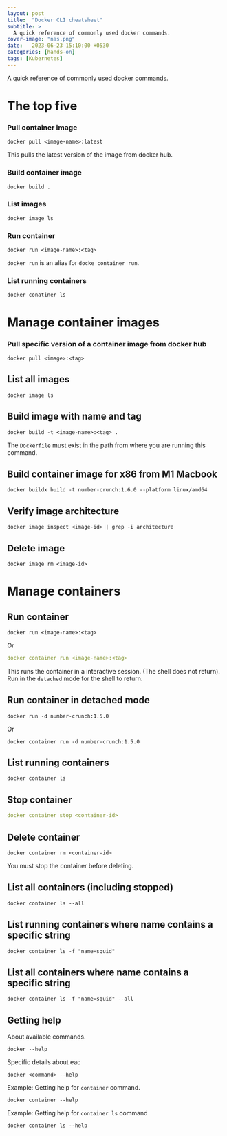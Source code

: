 ```yaml
---
layout: post
title:  "Docker CLI cheatsheet"
subtitle: > 
  A quick reference of commonly used docker commands.
cover-image: "nas.png"
date:   2023-06-23 15:10:00 +0530
categories: [hands-on]
tags: [Kubernetes]
---
```


<div class="header-highlight">
A quick reference of commonly used docker commands.
</div>

# The top five

### Pull container image 
```shell
docker pull <image-name>:latest
```
This pulls the latest version of the image from docker hub.

### Build container image
```shell
docker build .
```

### List images
```shell
docker image ls
```

### Run container 
```shell
docker run <image-name>:<tag>
```
`docker run` is an alias for `docke container run`.

### List running containers
```shell
docker conatiner ls
```

# Manage container images

### Pull specific version of a container image from docker hub
```shell
docker pull <image>:<tag>
```

## List all images
```shell
docker image ls
```

## Build image with name and tag
```shell
docker build -t <image-name>:<tag> .
```
The `Dockerfile` must exist in the path from where you are running this command.

## Build container image for x86 from M1 Macbook
```shell
docker buildx build -t number-crunch:1.6.0 --platform linux/amd64
```

## Verify image architecture
```shell
docker image inspect <image-id> | grep -i architecture
```

## Delete image
```shell
docker image rm <image-id>
```

# Manage containers

## Run container
```shell
docker run <image-name>:<tag>
```

Or 

```yaml
docker container run <image-name>:<tag>
```
This runs the container in a interactive session. (The shell does not return).
Run in the `detached` mode for the shell to return.

## Run container in detached mode

```shell
docker run -d number-crunch:1.5.0
```

Or
```shell
docker container run -d number-crunch:1.5.0
```

## List running containers

```shell
docker container ls
```

## Stop container
```yaml
docker container stop <container-id>
```

## Delete container
```shell
docker container rm <container-id>
```
You must stop the container before deleting.

## List all containers (including stopped)
```shell
docker container ls --all
```

## List running containers where name contains a specific string
```shell
docker container ls -f "name=squid"
```

## List all containers where name contains a specific string
```shell
docker container ls -f "name=squid" --all
```

## Getting help

About available commands.
```shell
docker --help
```

Specific details about eac
```shell
docker <command> --help
```

Example: Getting help for `container` command.
```shell
docker container --help
```

Example: Getting help for `container ls` command
```shell
docker container ls --help
```
